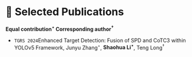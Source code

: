 # 📝 Selected Publications
**Equal contribution<sup>⋆</sup> Corresponding author<sup>†</sup>**

- ``TGRS 2024``Enhanced Target Detection: Fusion of SPD and CoTC3 within YOLOv5 Framework, Junyu Zhang<sup>⋆</sup>, **Shaohua Li<sup>⋆</sup>**, Teng Long<sup>†</sup>
